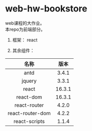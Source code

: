 # web-hw-bookstore

web课程的大作业。  
本repo为前端部分。

1. 框架：
react

1. 其余组件：

| 名称 | 版本 |
| :-:  | :-: |
| antd |3.4.1|
|jquery |3.3.1|
|react| 16.3.1|
|react-dom| 16.3.1|
|react-router| 4.2.0|
|react-router-dom |4.2.2|
|react-scripts |1.1.4|
